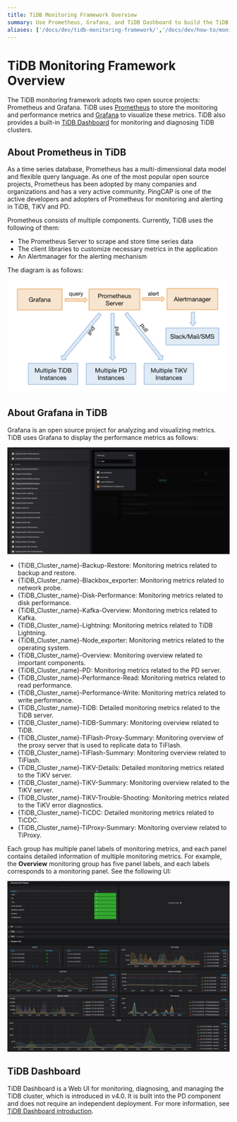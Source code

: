 ```yaml
---
title: TiDB Monitoring Framework Overview
summary: Use Prometheus, Grafana, and TiDB Dashboard to build the TiDB monitoring framework.
aliases: ['/docs/dev/tidb-monitoring-framework/','/docs/dev/how-to/monitor/overview/']
---
```


# TiDB Monitoring Framework Overview

The TiDB monitoring framework adopts two open source projects: Prometheus and Grafana. TiDB uses [Prometheus](https://prometheus.io) to store the monitoring and performance metrics and [Grafana](https://grafana.com/grafana) to visualize these metrics. TiDB also provides a built-in [TiDB Dashboard](/dashboard/dashboard-intro.md) for monitoring and diagnosing TiDB clusters.

## About Prometheus in TiDB

As a time series database, Prometheus has a multi-dimensional data model and flexible query language. As one of the most popular open source projects, Prometheus has been adopted by many companies and organizations and has a very active community. PingCAP is one of the active developers and adopters of Prometheus for monitoring and alerting in TiDB, TiKV and PD.

Prometheus consists of multiple components. Currently, TiDB uses the following of them:

- The Prometheus Server to scrape and store time series data
- The client libraries to customize necessary metrics in the application
- An Alertmanager for the alerting mechanism

The diagram is as follows:

![diagram](/media/prometheus-in-tidb.png)

## About Grafana in TiDB

Grafana is an open source project for analyzing and visualizing metrics. TiDB uses Grafana to display the performance metrics as follows:

![Grafana monitored_groups](/media/grafana-monitored-groups.png)

- {TiDB_Cluster_name}-Backup-Restore: Monitoring metrics related to backup and restore.
- {TiDB_Cluster_name}-Blackbox_exporter: Monitoring metrics related to network probe.
- {TiDB_Cluster_name}-Disk-Performance: Monitoring metrics related to disk performance.
- {TiDB_Cluster_name}-Kafka-Overview: Monitoring metrics related to Kafka.
- {TiDB_Cluster_name}-Lightning: Monitoring metrics related to TiDB Lightning.
- {TiDB_Cluster_name}-Node_exporter: Monitoring metrics related to the operating system.
- {TiDB_Cluster_name}-Overview: Monitoring overview related to important components.
- {TiDB_Cluster_name}-PD: Monitoring metrics related to the PD server.
- {TiDB_Cluster_name}-Performance-Read: Monitoring metrics related to read performance.
- {TiDB_Cluster_name}-Performance-Write: Monitoring metrics related to write performance.
- {TiDB_Cluster_name}-TiDB: Detailed monitoring metrics related to the TiDB server.
- {TiDB_Cluster_name}-TiDB-Summary: Monitoring overview related to TiDB.
- {TiDB_Cluster_name}-TiFlash-Proxy-Summary: Monitoring overview of the proxy server that is used to replicate data to TiFlash.
- {TiDB_Cluster_name}-TiFlash-Summary: Monitoring overview related to TiFlash.
- {TiDB_Cluster_name}-TiKV-Details: Detailed monitoring metrics related to the TiKV server.
- {TiDB_Cluster_name}-TiKV-Summary: Monitoring overview related to the TiKV server.
- {TiDB_Cluster_name}-TiKV-Trouble-Shooting: Monitoring metrics related to the TiKV error diagnostics.
- {TiDB_Cluster_name}-TiCDC: Detailed monitoring metrics related to TiCDC.
- {TiDB_Cluster_name}-TiProxy-Summary: Monitoring overview related to TiProxy.

Each group has multiple panel labels of monitoring metrics, and each panel contains detailed information of multiple monitoring metrics. For example, the **Overview** monitoring group has five panel labels, and each labels corresponds to a monitoring panel. See the following UI:

![Grafana Overview](/media/grafana-monitor-overview.png)

## TiDB Dashboard

TiDB Dashboard is a Web UI for monitoring, diagnosing, and managing the TiDB cluster, which is introduced in v4.0. It is built into the PD component and does not require an independent deployment. For more information, see [TiDB Dashboard introduction](/dashboard/dashboard-intro.md).
